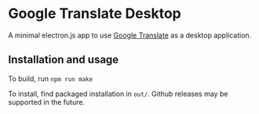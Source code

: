 # Google Translate Desktop
A minimal electron.js app to use [Google Translate](https://translate.google.com) as a desktop application.

## Installation and usage
To build, run `npm run make`

To install, find packaged installation in `out/`. Github releases may be supported in the future.
